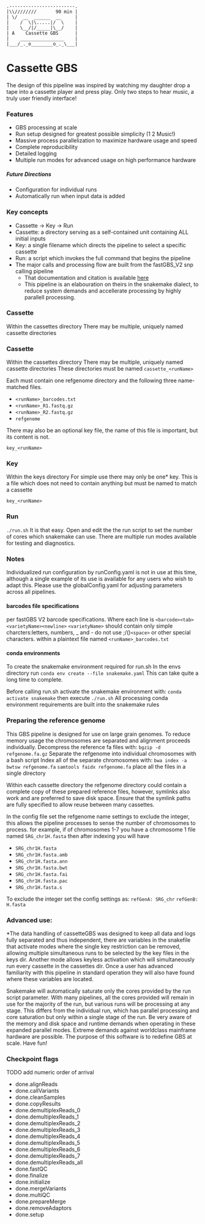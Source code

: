 
    .------------------------.
    |\\////////       90 min |
    | \/  __  ______  __     |
    |    /  \|\.....|/  \    |
    |    \__/|/_____|\__/    |
    | A    Cassette GBS      |
    |    ________________    |
    |___/_._o________o_._\___|




# Cassette GBS

The design of this pipeline was inspired by watching my daughter drop a tape into a cassette player and press play. Only two steps to hear music, a truly user friendly interface!

### Features
- GBS processing at scale
- Run setup designed for greatest possible simplicity (1 2 Music!)
- Massive process parallelization to maximize hardware usage and speed
- Complete reproducibility
- Detailed logging
- Multiple run modes for advanced usage on high performance hardware
##### Future Directions
- Configuration for individual runs
- Automatically run when input data is added

### Key concepts
- Cassette -> Key -> Run
- Cassette: a directory serving as a self-contained unit containing ALL initial inputs
- Key: a single filename which directs the pipeline to select a specific cassette
- Run: a script which invokes the full command that begins the pipeline
- The major calls and processing flow are built from the fastGBS_V2 snp calling pipeline
	- That documentation and citation is available [here](https://bitbucket.org/jerlar73/fast-gbs_v2/wiki/home)
	- This pipeline is an elabouration on theirs in the snakemake dialect, to reduce system demands and accellerate processing by highly parallell processing.

### Cassette
Within the cassettes directory There may be multiple, uniquely named cassette directories

### Cassette
Within the cassettes directory
There may be multiple, uniquely named cassette directories
These directories must be named
`cassette_<runName>`

Each must contain one refgenome directory and the following three name-matched files.

- `<runName>_barcodes.txt`
- `<runName>_R1.fastq.gz`
- `<runName>_R2.fastq.gz`
- `refgenome`

There may also be an optional key file, the name of this file is important, but its content is not.

`key_<runName>`

### Key
Within the keys directory
For simple use there may only be one* key. This is a file which does not need to contain anything but must be named to match a cassette

`key_<runName>`

### Run
`./run.sh`
It is that easy.
Open and edit the the run script to set the number of cores which snakemake can use. There are multiple run modes available for testing and diagnostics.

### Notes
Individualized run configuration by runConfig.yaml is not in use at this time, although a single example of its use is available for any users who wish to adapt this. Please use the globalConfig.yaml for adjusting parameters across all pipelines.

#### barcodes file specifications
per fastGBS V2 barcode specifications. Where each line is
`<barcode><tab><varietyName><newline>`
`<varietyName>` should contain only simple charcters:letters, numbers, _ and -
	do not use ;/()`<space>` or other special characters.
within a plaintext file named `<runName>_barcodes.txt`

#### conda environments

To create the snakemake environment required for run.sh
In the envs directory run
`conda env create --file snakemake.yaml`
This can take quite a long time to complete.

Before calling run.sh activate the snakemake environment with:
`conda activate snakemake`
then execute
`./run.sh`
All processing conda environment requirements are built into the snakemake rules

### Preparing the reference genome
This GBS pipeline is designed for use on large grain genomes. To reduce memory usage the chromosomes are separated and alignment proceeds individually.
Decompress the reference fa files with:
`bgzip -d refgenome.fa.gz`
Separate the refgenome into individual chromosomes with a bash script
Index all of the separate chromosomes with:
`bwa index -a bwtsw refgenome.fa`
`samtools faidx refgenome.fa`
place all the files in a single directory

Within each cassette directory the refgenome directory could contain a complete copy of these prepared reference files, however, symlinks also work and are preferred to save disk space. Ensure that the symlink paths are fully specified to allow reuse between many cassettes.

In the config file set the refgenome name settings to exclude the integer, this allows the pipeline processes to sense the number of chromosomes to process.
for example, if of chromosomes 1-7 you have a chromosome 1 file named
`SRG_chr1H.fasta`
then after indexing you will have

- `SRG_chr1H.fasta`
- `SRG_chr1H.fasta.amb`
- `SRG_chr1H.fasta.ann`
- `SRG_chr1H.fasta.bwt`
- `SRG_chr1H.fasta.fai`
- `SRG_chr1H.fasta.pac`
- `SRG_chr1H.fasta.s`

To exclude the integer set the config settings as:
`refGenA: SRG_chr`
`refGenB: H.fasta`

### Advanced use:
*The data handling of cassetteGBS was designed to keep all data and logs fully separated and thus independent, there are variables in the snakefile that activate modes where the single key restriction can be removed, allowing multiple simultaneous runs to be selected by the key files in the keys dir. Another mode allows keyless activation which will simultaneously run every cassette in the cassettes dir. Once a user has advanced familiarity with this pipeline in standard operation they will also have found where these variables are located.

Snakemake will automatically saturate only the cores provided by the run script parameter. With many pipelines, all the cores provided will remain in use for the majority of the run, but various runs will be processing at any stage. This differs from the individual run, which has parallel processing and core saturation but only within a single stage of the run. Be very aware of the memory and disk space and runtime demands when operating in these expanded parallel modes. Extreme demands against worldclass mainframe hardware are possible. The purpose of this software is to redefine GBS at scale. Have fun!


### Checkpoint flags
TODO add numeric order of arrival

- done.alignReads
- done.callVariants
- done.cleanSamples
- done.copyResults
- done.demultiplexReads_0
- done.demultiplexReads_1
- done.demultiplexReads_2
- done.demultiplexReads_3
- done.demultiplexReads_4
- done.demultiplexReads_5
- done.demultiplexReads_6
- done.demultiplexReads_7
- done.demultiplexReads_all
- done.fastQC
- done.finalize
- done.initialize
- done.mergeVariants
- done.multiQC
- done.prepareMerge
- done.removeAdaptors
- done.setup
